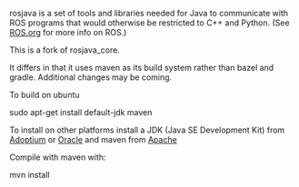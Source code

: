 rosjava is a set of tools and libraries needed for Java to communicate with ROS programs that would otherwise be restricted to C++ and Python.
(See [ROS.org](http://www.ros.org/) for more info on ROS.)  

This is a fork of rosjava_core.

It differs in that it uses maven as its build system rather than bazel and gradle.
Additional changes may be coming.

To build on ubuntu

sudo apt-get install default-jdk maven

To install on other platforms install a JDK (Java SE Development Kit) from [Adoptium](https://adoptium.net/) or [Oracle](https://www.oracle.com/java/technologies/downloads/) and maven from [Apache](https://maven.apache.org/download.cgi?.)


Compile with maven with:

mvn install
